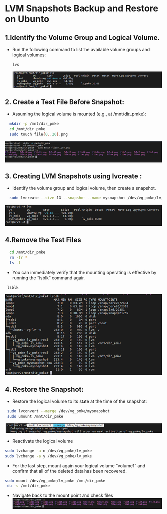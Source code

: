 # LVM Snapshots Backup and Restore on Ubunto 
  ##  1.Identify the Volume Group and Logical Volume.
+ Run the following command to list the available volume groups and logical volumes:
  ```bash
  lvs
  ``` 
  ![login image](./sn1.PNG) <br />

## 2. Create a Test File Before Snapshot:
+ Assuming the logical volume is mounted (e.g., at /mnt/dir_pmke):
```bash
  mkdir -p /mnt/dir_pmke
  cd /mnt/dir_pmke   
  sudo touch file{0..20}.png
```
![login image](./sn3.PNG) 
## 3. Creating LVM Snapshots using lvcreate :  
+  Identify the volume group and logical volume, then create a snapshot.
```bash
  sudo lvcreate --size 1G --snapshot --name mysnapshot /dev/vg_pmke/lv_pmke
```
![login image](./sn4.PNG) 

## 4.Remove the Test Files
```bash
  cd /mnt/dir_pmke   
  rm -fr *
  ls -l
```
+ You can immediately verify that the mounting operating is effective by running the “lsblk” command again.
```bash
 lsblk
```
![login image](./s25.PNG) 

## 4. Restore the Snapshot: 
+ Restore the logical volume to its state at the time of the snapshot:
```bash
 sudo lvconvert --merge /dev/vg_pmke/mysnapshot
 sudo umount /mnt/dir_pmke
```
![login image](./sn6.PNG) 
+ Reactivate the logical volume
 ```bash
 sudo lvchange -a n /dev/vg_pmke/lv_pmke
 sudo lvchange -a y /dev/vg_pmke/lv_pmke
```
+ For the last step, mount again your logical volume “volume1” and confirm that all of the deleted data has been recovered.
```bash
sudo mount /dev/vg_pmke/lv_pmke /mnt/dir_pmke
 du -s /mnt/dir_pmke
```
+ Navigate back to the mount point and check files
![login image](./sn7.PNG) 





